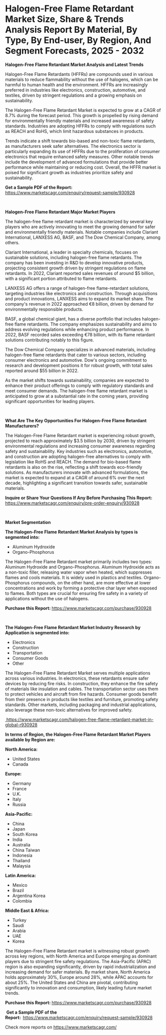 <p><h1>Halogen-Free Flame Retardant Market Size, Share & Trends Analysis Report By Material, By Type, By End-user, By Region, And Segment Forecasts, 2025 - 2032</h1></p><p><strong>Halogen-Free Flame Retardant Market Analysis and Latest Trends</strong></p>
<p><p>Halogen-Free Flame Retardants (HFFRs) are compounds used in various materials to reduce flammability without the use of halogens, which can be harmful to human health and the environment. HFFRs are increasingly preferred in industries like electronics, construction, automotive, and textiles, driven by stringent regulations and a growing emphasis on sustainability. </p><p>The Halogen-Free Flame Retardant Market is expected to grow at a CAGR of 8.7% during the forecast period. This growth is propelled by rising demand for environmentally friendly materials and increased awareness of safety standards. Industries are adopting HFFRs to comply with regulations such as REACH and RoHS, which limit hazardous substances in products. </p><p>Trends indicate a shift towards bio-based and non-toxic flame retardants, as manufacturers seek safer alternatives. The electronics sector is particularly expanding its use of HFFRs due to the proliferation of consumer electronics that require enhanced safety measures. Other notable trends include the development of advanced formulations that provide better performance while maintaining or reducing cost. Overall, the HFFR market is poised for significant growth as industries prioritize safety and sustainability.</p></p>
<p><strong>Get a Sample PDF of the Report:&nbsp;</strong> <a href="https://www.marketscagr.com/enquiry/request-sample/930928?utm_campaign=3537&utm_medium=2&utm_source=Github&utm_content=ia&utm_term=21032025&utm_id=halogen-free-flame-retardant">https://www.marketscagr.com/enquiry/request-sample/930928</a></p>
<p>&nbsp;</p>
<p><strong>Halogen-Free Flame Retardant Major Market Players</strong></p>
<p><p>The halogen-free flame retardant market is characterized by several key players who are actively innovating to meet the growing demand for safer and environmentally friendly materials. Notable companies include Clariant International, LANXESS AG, BASF, and The Dow Chemical Company, among others.</p><p>Clariant International, a leader in specialty chemicals, focuses on sustainable solutions, including halogen-free flame retardants. The company has been investing in R&D to develop innovative products, projecting consistent growth driven by stringent regulations on flame retardants. In 2022, Clariant reported sales revenues of around $5 billion, with a significant portion attributed to flame retardants.</p><p>LANXESS AG offers a range of halogen-free flame-retardant solutions, targeting industries like electronics and construction. Through acquisitions and product innovations, LANXESS aims to expand its market share. The company's revenue in 2022 approached €8 billion, driven by demand for environmentally responsible products.</p><p>BASF, a global chemical giant, has a diverse portfolio that includes halogen-free flame retardants. The company emphasizes sustainability and aims to address evolving regulations while enhancing product performance. In 2022, BASF recorded sales exceeding €78 billion, with its flame retardant solutions contributing notably to this figure.</p><p>The Dow Chemical Company specializes in advanced materials, including halogen-free flame retardants that cater to various sectors, including consumer electronics and automotive. Dow's ongoing commitment to research and development positions it for robust growth, with total sales reported around $55 billion in 2022.</p><p>As the market shifts towards sustainability, companies are expected to enhance their product offerings to comply with regulatory standards and meet consumer demands. The halogen-free flame retardant market is anticipated to grow at a substantial rate in the coming years, providing significant opportunities for leading players.</p></p>
<p>&nbsp;</p>
<p><strong>What Are The Key Opportunities For Halogen-Free Flame Retardant Manufacturers?</strong></p>
<p><p>The Halogen-Free Flame Retardant market is experiencing robust growth, projected to reach approximately $3.5 billion by 2030, driven by stringent environmental regulations and increasing consumer awareness regarding safety and sustainability. Key industries such as electronics, automotive, and construction are adopting halogen-free alternatives to comply with legislation like RoHS and REACH. The demand for bio-based flame retardants is also on the rise, reflecting a shift towards eco-friendly solutions. As manufacturers innovate with advanced formulations, the market is expected to expand at a CAGR of around 6% over the next decade, highlighting a significant transition towards safer, sustainable materials.</p></p>
<p><strong>Inquire or Share Your Questions If Any Before Purchasing This Report:</strong> <a href="https://www.marketscagr.com/enquiry/pre-order-enquiry/930928?utm_campaign=3537&utm_medium=2&utm_source=Github&utm_content=ia&utm_term=21032025&utm_id=halogen-free-flame-retardant">https://www.marketscagr.com/enquiry/pre-order-enquiry/930928</a></p>
<p>&nbsp;</p>
<p><strong>Market Segmentation</strong></p>
<p><strong>The Halogen-Free Flame Retardant Market Analysis by types is segmented into:</strong></p>
<p><ul><li>Aluminum Hydroxide</li><li>Organo-Phosphorus</li></ul></p>
<p><p>The Halogen-Free Flame Retardant market primarily includes two types: Aluminum Hydroxide and Organo-Phosphorus. Aluminum Hydroxide acts as a non-toxic filler, releasing water vapor when heated, which suppresses flames and cools materials. It is widely used in plastics and textiles. Organo-Phosphorus compounds, on the other hand, are more effective at lower concentrations and work by forming a protective char layer when exposed to flames. Both types are crucial for ensuring fire safety in a variety of applications without the use of halogens.</p></p>
<p><strong>Purchase this Report:&nbsp;</strong><a href="https://www.marketscagr.com/purchase/930928?utm_campaign=3537&utm_medium=2&utm_source=Github&utm_content=ia&utm_term=21032025&utm_id=halogen-free-flame-retardant">https://www.marketscagr.com/purchase/930928</a></p>
<p>&nbsp;</p>
<p><strong>The Halogen-Free Flame Retardant Market Industry Research by Application is segmented into:</strong></p>
<p><ul><li>Electronics</li><li>Construction</li><li>Transportation</li><li>Consumer Goods</li><li>Other</li></ul></p>
<p><p>The Halogen-Free Flame Retardant Market serves multiple applications across various industries. In electronics, these retardants ensure safer devices by reducing fire risks. In construction, they enhance the fire safety of materials like insulation and cables. The transportation sector uses them to protect vehicles and aircraft from fire hazards. Consumer goods benefit from their presence in products like textiles and furniture, promoting safety standards. Other markets, including packaging and industrial applications, also leverage these non-toxic alternatives for improved safety.</p></p>
<p><a href="https://www.marketscagr.com/halogen-free-flame-retardant-market-in-global-r930928?utm_campaign=3537&utm_medium=2&utm_source=Github&utm_content=ia&utm_term=21032025&utm_id=halogen-free-flame-retardant">&nbsp;https://www.marketscagr.com/halogen-free-flame-retardant-market-in-global-r930928</a></p>
<p><strong>In terms of Region, the Halogen-Free Flame Retardant Market Players available by Region are:</strong></p>
<p>
    <p> <strong> North America: </strong>
        <ul>
            <li>United States</li>
            <li>Canada</li>
        </ul>
        </p> 
    <p> <strong> Europe: </strong>
        <ul>
            <li>Germany</li>
            <li>France</li>
            <li>U.K.</li>
            <li>Italy</li>
            <li>Russia</li>
        </ul>
        </p> 
    <p> <strong> Asia-Pacific: </strong>
        <ul>
            <li>China</li>
            <li>Japan</li>
            <li>South Korea</li>
            <li>India</li>
            <li>Australia</li>
            <li>China Taiwan</li>
            <li>Indonesia</li>
            <li>Thailand</li>
            <li>Malaysia</li>
        </ul>
        </p> 
    <p> <strong> Latin America: </strong>
        <ul>
            <li>Mexico</li>
            <li>Brazil</li>
            <li>Argentina Korea</li>
            <li>Colombia</li>
        </ul>
        </p> 
    <p> <strong> Middle East & Africa: </strong>
        <ul>
            <li>Turkey</li>
            <li>Saudi</li>
            <li>Arabia</li>
            <li>UAE</li>
            <li>Korea</li>
        </ul>
    </p>
    </p>
<p><p>The Halogen-Free Flame Retardant market is witnessing robust growth across key regions, with North America and Europe emerging as dominant players due to stringent fire safety regulations. The Asia-Pacific (APAC) region is also expanding significantly, driven by rapid industrialization and increasing demand for safer materials. By market share, North America holds approximately 30%, Europe around 28%, while APAC accounts for about 25%. The United States and China are pivotal, contributing significantly to innovation and consumption, likely leading future market trends.</p></p>
<p><strong>Purchase this Report: </strong><a href="https://www.marketscagr.com/purchase/930928?utm_campaign=3537&utm_medium=2&utm_source=Github&utm_content=ia&utm_term=21032025&utm_id=halogen-free-flame-retardant">https://www.marketscagr.com/purchase/930928</a></p>
<p>&nbsp;<strong>Get a Sample PDF of the Report:&nbsp;&nbsp;</strong><a href="https://www.marketscagr.com/enquiry/request-sample/930928?utm_campaign=3537&utm_medium=2&utm_source=Github&utm_content=ia&utm_term=21032025&utm_id=halogen-free-flame-retardant">https://www.marketscagr.com/enquiry/request-sample/930928</a></p>
<p><strong></strong></p>
<p>Check more reports on <a href="https://www.marketscagr.com/?utm_campaign=3537&utm_medium=2&utm_source=Github&utm_content=ia&utm_term=21032025&utm_id=halogen-free-flame-retardant">https://www.marketscagr.com/</a></p>